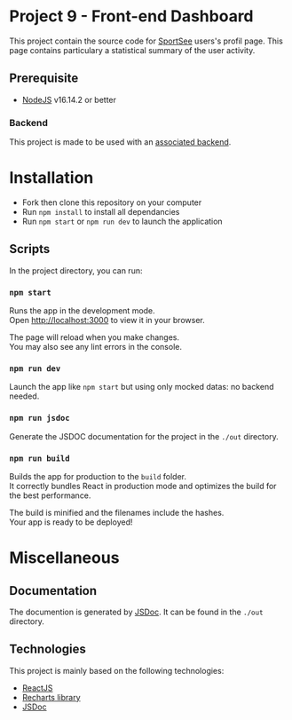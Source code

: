 # Project 9 - Front-end Dashboard

This project contain the source code for [SportSee](https://openclassrooms.com/fr/paths/516/projects/812/assignment) users's profil page. This page contains particulary a statistical summary of the user activity.

## Prerequisite

- [NodeJS](https://nodejs.org/en/) v16.14.2 or better

### Backend

This project is made to be used with an [associated backend](https://github.com/WandoCode/P9-front-end-dashboard).

# Installation

- Fork then clone this repository on your computer
- Run `npm install` to install all dependancies
- Run `npm start` or `npm run dev` to launch the application

## Scripts

In the project directory, you can run:

### `npm start`

Runs the app in the development mode.\
Open [http://localhost:3000](http://localhost:3000) to view it in your browser.

The page will reload when you make changes.\
You may also see any lint errors in the console.

### `npm run dev`

Launch the app like `npm start` but using only mocked datas: no backend needed.

### `npm run jsdoc`

Generate the JSDOC documentation for the project in the `./out` directory.

### `npm run build`

Builds the app for production to the `build` folder.\
It correctly bundles React in production mode and optimizes the build for the best performance.

The build is minified and the filenames include the hashes.\
Your app is ready to be deployed!

# Miscellaneous

## Documentation

The documention is generated by [JSDoc](https://jsdoc.app/). It can be found in the `./out` directory.

## Technologies

This project is mainly based on the following technologies:

- [ReactJS](https://reactjs.org/)
- [Recharts library](https://recharts.org/en-US/)
- [JSDoc](https://jsdoc.app/)
